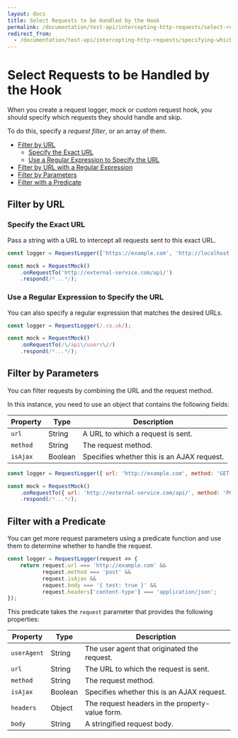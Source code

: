 ```yaml
---
layout: docs
title: Select Requests to be Handled by the Hook
permalink: /documentation/test-api/intercepting-http-requests/select-requests-to-be-handled-by-the-hook.html
redirect_from:
  - /documentation/test-api/intercepting-http-requests/specifying-which-requests-are-handled-by-the-hook.html
---
```

# Select Requests to be Handled by the Hook

When you create a request logger, mock or custom request hook, you should specify which requests they should handle and skip.

To do this, specify a *request filter*, or an array of them.

* [Filter by URL](#filter-by-url)
  * [Specify the Exact URL](#specify-the-exact-url)
  * [Use a Regular Expression to Specify the URL](#use-a-regular-expression-to-specify-the-url)
* [Filter by URL with a Regular Expression](#filter-by-url-with-a-regular-expression)
* [Filter by Parameters](#filter-by-parameters)
* [Filter with a Predicate](#filter-with-a-predicate)

## Filter by URL

### Specify the Exact URL

Pass a string with a URL to intercept all requests sent to this exact URL.

```js
const logger = RequestLogger(['https://example.com', 'http://localhost:8080']);
```

```js
const mock = RequestMock()
    .onRequestTo('http://external-service.com/api/')
    .respond(/*...*/);
```

### Use a Regular Expression to Specify the URL

You can also specify a regular expression that matches the desired URLs.

```js
const logger = RequestLogger(/.co.uk/);
```

```js
const mock = RequestMock()
    .onRequestTo(/\/api\/users\//)
    .respond(/*...*/);
```

## Filter by Parameters

You can filter requests by combining the URL and the request method.

In this instance, you need to use an object that contains the following fields:

Property | Type | Description
-------- | ---- | ------------
`url`    | String | A URL to which a request is sent.
`method` | String | The request method.
`isAjax` | Boolean | Specifies whether this is an AJAX request.

```js
const logger = RequestLogger({ url: 'http://example.com', method: 'GET', isAjax: false });
```

```js
const mock = RequestMock()
    .onRequestTo({ url: 'http://external-service.com/api/', method: 'POST', isAjax: true })
    .respond(/*...*/);
```

## Filter with a Predicate

You can get more request parameters using a predicate function and use them to determine whether to handle the request.

```js
const logger = RequestLogger(request => {
    return request.url === 'http://example.com' &&
           request.method === 'post' &&
           request.isAjax &&
           request.body === '{ test: true }' &&
           request.headers['content-type'] === 'application/json';
});
```

This predicate takes the `request` parameter that provides the following properties:

Property | Type | Description
-------- | ---- | --------------
`userAgent` | String | The user agent that originated the request.
`url`       | String | The URL to which the request is sent.
`method`    | String | The request method.
`isAjax`    | Boolean | Specifies whether this is an AJAX request.
`headers`   | Object | The request headers in the property-value form.
`body`      | String | A stringified request body.
